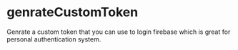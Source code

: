 # genrateCustomToken
Genrate a custom token that you can use to login firebase which is great for personal authentication system.
